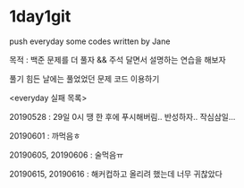 # 1day1git
push everyday some codes written by Jane

목적 : 백준 문제를 더 풀자 && 주석 달면서 설명하는 연습을 해보자

풀기 힘든 날에는 풀었었던 문제 코드 이용하기


<everyday 실패 목록>

20190528 : 29일 0시 땡 한 후에 푸시해버림.. 반성하자.. 작심삼일...

20190601 : 까먹음ㅎ

20190605, 20190606 : 술먹음ㅠ

20190615, 20190616 : 해커컵하고 올리려 했는데 너무 귀찮았다



